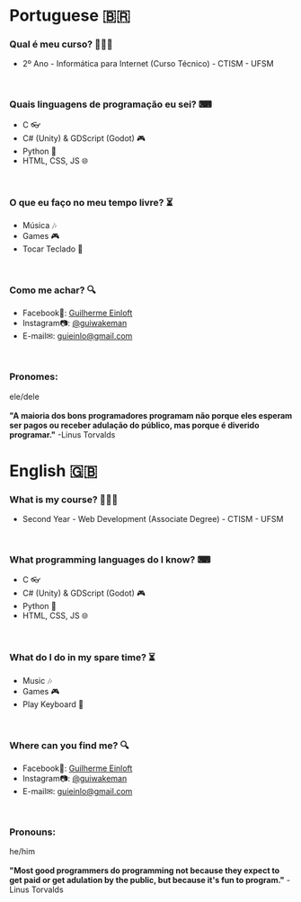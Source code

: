 # Portuguese 🇧🇷

### Qual é meu curso? 👨🏻‍🎓
- 2º Ano - Informática para Internet (Curso Técnico) - CTISM - UFSM
<br>

### Quais linguagens de programação eu sei? ⌨
- C 👓
- C# (Unity) & GDScript (Godot) 🎮
- Python 🐍
- HTML, CSS, JS 🌐
<br>

### O que eu faço no meu tempo livre? ⏳
- Música 🎶
- Games 🎮
- Tocar Teclado 🎹
<br>

### Como me achar? 🔍
- Facebook📘: [Guilherme Einloft](https://www.facebook.com/guieinlo/)
- Instagram📷: [@guiwakeman](https://www.instagram.com/guiwakeman/)
- E-mail✉: guieinlo@gmail.com
<br>

### Pronomes:
ele/dele
<br>
<br>
<b>"A maioria dos bons programadores programam não porque eles esperam ser pagos ou receber adulação do público, mas porque é diverido programar."</b> -Linus Torvalds
<br>

# English 🇬🇧

### What is my course? 👨🏻‍🎓
- Second Year - Web Development (Associate Degree) - CTISM - UFSM
<br>

### What programming languages do I know? ⌨
- C 👓
- C# (Unity) & GDScript (Godot) 🎮
- Python 🐍
- HTML, CSS, JS 🌐
<br>

### What do I do in my spare time? ⏳
- Music 🎶
- Games 🎮
- Play Keyboard 🎹
<br>

### Where can you find me? 🔍
- Facebook📘: [Guilherme Einloft](https://www.facebook.com/guieinlo/)
- Instagram📷: [@guiwakeman](https://www.instagram.com/guiwakeman/)
- E-mail✉: guieinlo@gmail.com
<br>

### Pronouns:
he/him
<br>
<br>
<b>"Most good programmers do programming not because they expect to get paid or get adulation by the public, but because it's fun to program."</b> -Linus Torvalds